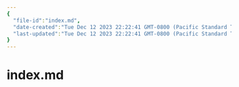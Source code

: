 ```yaml
---
{
  "file-id":"index.md",
  "date-created":"Tue Dec 12 2023 22:22:41 GMT-0800 (Pacific Standard Time)",
  "last-updated":"Tue Dec 12 2023 22:22:41 GMT-0800 (Pacific Standard Time)"
}
---
```


# index.md

